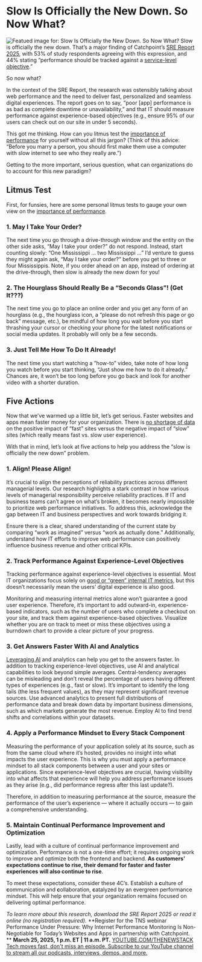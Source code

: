 # Slow Is Officially the New Down. So Now What?
![Featued image for: Slow Is Officially the New Down. So Now What?](https://cdn.thenewstack.io/media/2025/02/05b49b1c-slow-is-the-new-down-1024x576.jpg)
Slow is officially the new down. That’s a major finding of Catchpoint’s [SRE Report 2025](https://www.catchpoint.com/asset/2025-sre-report), with 53% of study respondents agreeing with this expression, and 44% stating “performance should be tracked against a [service-level objective](https://thenewstack.io/slo-vs-sla-whats-the-difference-and-how-does-sli-relate/).”

So now what?

In the context of the SRE Report, the research was ostensibly talking about web performance and the need to deliver fast, personalized and seamless digital experiences. The report goes on to say, “poor [app] performance is as bad as complete downtime or unavailability,” and that IT should measure performance against experience-based objectives (e.g., ensure 95% of our users can check out on our site in under 5 seconds).

This got me thinking. How can you litmus test the [importance of performance](https://streamyard.com/watch/VWFD7yp93A2Z) for yourself without all this jargon? (Think of this advice: “Before you marry a person, you should first make them use a computer with slow internet to see who they really are.”)

Getting to the more important, serious question, what can organizations do to account for this new paradigm?

## Litmus Test
First, for funsies, here are some personal litmus tests to gauge your own view on the [importance of performance](https://thenewstack.io/5-tips-to-achieve-performance-engineering-at-scale/).

### 1. May I Take Your Order?
The next time you go through a drive-through window and the entity on the other side asks, “May I take your order?” do not respond. Instead, start counting slowly: “One Mississippi … two Mississippi …” I’d venture to guess they might again ask, “May I take your order?” before you get to three or four Mississippis. Note, if you order ahead on an app, instead of ordering at the drive-through, then slow is already the new down for you!

### 2. The Hourglass Should Really Be a “Seconds Glass”! (Get It???)
The next time you go to place an online order and you get any form of an hourglass (e.g., the hourglass icon, a “please do not refresh this page or go back” message, etc.), be mindful of how long you wait before you start thrashing your cursor or checking your phone for the latest notifications or social media updates. It probably will only be a few seconds.

### 3. Just Tell Me How To Do It Already!
The next time you start watching a ”how-to” video, take note of how long you watch before you start thinking, “Just show me how to do it already.” Chances are, it won’t be too long before you go back and look for another video with a shorter duration.

## Five Actions
Now that we’ve warmed up a little bit, let’s get serious. Faster websites and apps mean faster money for your organization. There is [no shortage of data](https://wpostats.com/) on the positive impact of “fast” sites versus the negative impact of “slow” sites (which really means fast vs. slow user experience).

With that in mind, let’s look at five actions to help you address the “slow is officially the new down” problem.

### 1. Align! Please Align!
It’s crucial to align the perceptions of reliability practices across different managerial levels. Our research highlights a stark contrast in how various levels of managerial responsibility perceive reliability practices. If IT and business teams can’t agree on what’s broken, it becomes nearly impossible to prioritize web performance initiatives. To address this, acknowledge the gap between IT and business perspectives and work towards bridging it.

Ensure there is a clear, shared understanding of the current state by comparing “work as imagined” versus “work as actually done.” Additionally, understand how IT efforts to improve web performance can positively influence business revenue and other critical KPIs.

### 2. Track Performance Against Experience-Level Objectives
Tracking performance against experience-level objectives is essential. Most IT organizations focus solely on [good or “green” internal IT metrics](https://thenewstack.io/cloud-monitorings-blind-spot-the-user-perspective/), but this doesn’t necessarily mean the users’ digital experience is also good.

Monitoring and measuring internal metrics alone won’t guarantee a good user experience. Therefore, it’s important to add outward-in, experience-based indicators, such as the number of users who complete a checkout on your site, and track them against experience-based objectives. Visualize whether you are on track to meet or miss these objectives using a burndown chart to provide a clear picture of your progress.

### 3. Get Answers Faster With AI and Analytics
[Leveraging AI](https://thenewstack.io/ai/) and analytics can help you get to the answers faster. In addition to tracking experience-level objectives, use AI and analytical capabilities to look beyond simple averages. Central-tendency averages can be misleading and don’t reveal the percentage of users having different types of experiences (e.g., fast or slow).
It’s important to identify the long tails (the less frequent values), as they may represent significant revenue sources. Use advanced analytics to present full distributions of performance data and break down data by important business dimensions, such as which markets generate the most revenue. Employ AI to find trend shifts and correlations within your datasets.

### 4. Apply a Performance Mindset to Every Stack Component
Measuring the performance of your application solely at its source, such as from the same cloud where it’s hosted, provides no insight into what impacts the user experience. This is why you must apply a performance mindset to all stack components between a user and your sites or applications. Since experience-level objectives are crucial, having visibility into what affects that experience will help you address performance issues as they arise (e.g., did performance regress after this last update?).

Therefore, in addition to measuring performance at the source, measure the performance of the user’s experience — where it actually occurs — to gain a comprehensive understanding.

### 5. Maintain Continual Performance Improvement and Optimization
Lastly, lead with a culture of continual performance improvement and optimization. Performance is not a one-time effort; it requires ongoing work to improve and optimize both the frontend and backend. **As customers’ expectations continue to rise, their demand for faster and faster experiences** **will also continue to rise**.

To meet these expectations, consider these 4C’s. Establish a **c**ulture of **c**ommunication and **c**ollaboration, **c**atalyzed by an evergreen performance mindset. This will help ensure that your organization remains focused on delivering optimal performance.

*To learn more about this research, download the SRE Report 2025 or read it online (no registration required).*
**Register for the TNS webinar Performance Under Pressure: Why Internet Performance Monitoring Is Non-Negotiable for Today’s Websites and Apps in partnership with Catchpoint. **
**March 25, 2025, 1 p.m. ET | 11 a.m. PT.**
[
YOUTUBE.COM/THENEWSTACK
Tech moves fast, don't miss an episode. Subscribe to our YouTube
channel to stream all our podcasts, interviews, demos, and more.
](https://youtube.com/thenewstack?sub_confirmation=1)